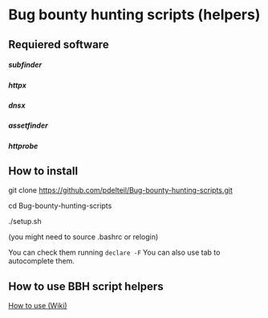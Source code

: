 # Bug bounty hunting scripts (helpers)


## Requiered software 

##### subfinder

##### httpx 

##### dnsx 

##### assetfinder 

##### httprobe

## How to install

git clone https://github.com/pdelteil/Bug-bounty-hunting-scripts.git

cd Bug-bounty-hunting-scripts

./setup.sh 

(you might need to source .bashrc or relogin)

You can check them running `declare -F` 
You can also use tab to autocomplete them. 


## How to use BBH script helpers 

[How to use (Wiki)](https://github.com/pdelteil/Bug-bounty-hunting-scripts/wiki/How-to-use-the-scripts)

